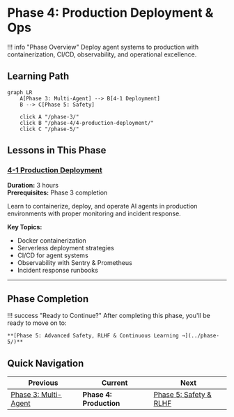 # Phase 4: Production Deployment & Ops

!!! info "Phase Overview"
Deploy agent systems to production with containerization, CI/CD, observability, and operational excellence.

## Learning Path

```mermaid
graph LR
    A[Phase 3: Multi-Agent] --> B[4-1 Deployment]
    B --> C[Phase 5: Safety]

    click A "/phase-3/"
    click B "/phase-4/4-production-deployment/"
    click C "/phase-5/"
```

## Lessons in This Phase

### [4-1 Production Deployment](4-production-deployment.md)

**Duration:** 3 hours  
**Prerequisites:** Phase 3 completion

Learn to containerize, deploy, and operate AI agents in production environments with proper monitoring and incident response.

**Key Topics:**

- Docker containerization
- Serverless deployment strategies
- CI/CD for agent systems
- Observability with Sentry & Prometheus
- Incident response runbooks

---

## Phase Completion

!!! success "Ready to Continue?"
After completing this phase, you'll be ready to move on to:

    **[Phase 5: Advanced Safety, RLHF & Continuous Learning →](../phase-5/)**

## Quick Navigation

| Previous                            | Current                 | Next                                  |
| ----------------------------------- | ----------------------- | ------------------------------------- |
| [Phase 3: Multi-Agent](../phase-3/) | **Phase 4: Production** | [Phase 5: Safety & RLHF](../phase-5/) |
